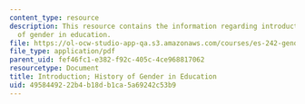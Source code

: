 ```yaml
---
content_type: resource
description: This resource contains the information regarding introduction; history
  of gender in education.
file: https://ol-ocw-studio-app-qa.s3.amazonaws.com/courses/es-242-gender-issues-in-academics-and-academia-spring-2004/4958449222b4b18db1ca5a69242c53b9_MITES_242S04_ses1.pdf
file_type: application/pdf
parent_uid: fef46fc1-e382-f92c-405c-4ce968817062
resourcetype: Document
title: Introduction; History of Gender in Education
uid: 49584492-22b4-b18d-b1ca-5a69242c53b9
---
```

